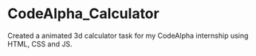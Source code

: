 # CodeAlpha_Calculator
 Created a animated 3d calculator task for my CodeAlpha internship using HTML, CSS and JS. 
